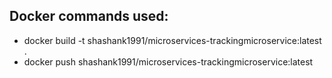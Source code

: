 ## Docker commands used:
* docker build -t shashank1991/microservices-trackingmicroservice:latest .
* docker push shashank1991/microservices-trackingmicroservice:latest